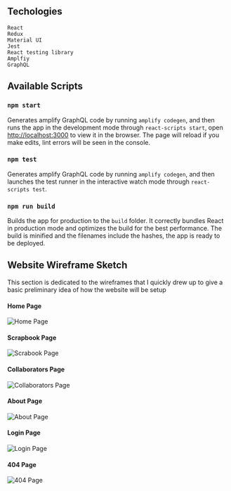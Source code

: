 ## Techologies
````
React
Redux
Material UI
Jest
React testing library
Amplfiy
GraphQL
````

## Available Scripts

### `npm start`
Generates amplify GraphQL code by running `amplify codegen`, and then runs the app in the development mode through `react-scripts start`, open [http://localhost:3000](http://localhost:3000) to view it in the browser. The page will reload if you make edits, lint errors will be seen in the console.


### `npm test`
Generates amplify GraphQL code by running `amplify codegen`, and then launches the test runner in the interactive watch mode through `react-scripts test`.


### `npm run build`
Builds the app for production to the `build` folder. It correctly bundles React in production mode and optimizes the build for the best performance. The build is minified and the filenames include the hashes, the app is ready to be deployed.

## Website Wireframe Sketch
This section is dedicated to the wireframes that I quickly drew up to give a basic preliminary idea of how the website will be setup

#### Home Page
![Home Page](https://i.imgur.com/nEes1MO.png)

#### Scrapbook Page
![Scrabook Page](https://i.imgur.com/kf0nIPi.png)

#### Collaborators Page
![Collaborators Page](https://i.imgur.com/XDp0xU9.png)

#### About Page
![About Page](https://i.imgur.com/uMmwckY.png)

#### Login Page
![Login Page](https://i.imgur.com/kWvR4Gv.png)

#### 404 Page
![404 Page](https://i.imgur.com/fcH9xXk.png)